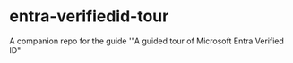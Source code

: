 # entra-verifiedid-tour
A companion repo for the guide '"A guided tour of Microsoft Entra Verified ID"
